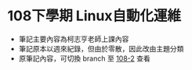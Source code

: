 # 108下學期 Linux自動化運維
* 筆記主要內容為柯志亨老師上課內容
* 筆記原本以週來紀錄，但由於零散，因此改由主題分類
* 原筆記內容，可切換 branch 至 [108-2](https://github.com/linjiachi/Linux_note/tree/108-2) 查看

